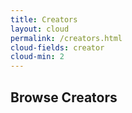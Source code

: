 ```yaml
---
title: Creators
layout: cloud
permalink: /creators.html
cloud-fields: creator
cloud-min: 2
---
```


## Browse Creators